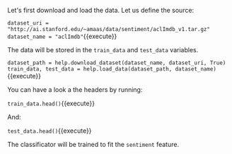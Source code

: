 Let's first download and load the data. Let us define the source:

`dataset_uri = "http://ai.stanford.edu/~amaas/data/sentiment/aclImdb_v1.tar.gz"
dataset_name = "aclImdb"`{{execute}}

The data will be stored in the `train_data` and `test_data` variables.

`dataset_path = help.download_dataset(dataset_name, dataset_uri, True)
train_data, test_data = help.load_data(dataset_path, dataset_name)`{{execute}}

You can have a look a the headers by running:

`train_data.head()`{{execute}}

And:

`test_data.head()`{{execute}}

The classificator will be trained to fit the `sentiment` feature.